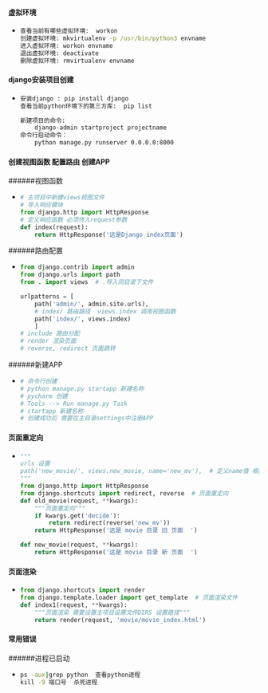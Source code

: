 #### **虚拟环境**

- ```cmd
  查看当前有哪些虚拟环境:  workon
  创建虚拟环境: mkvirtualenv -p /usr/bin/python3 envname
  进入虚拟环境: workon envname
  退出虚拟环境: deactivate
  删除虚拟环境: rmvirtualenv envname
  ```

#### **django安装项目创建**

- ```cmd
  安装django : pip install django
  查看当前python环境下的第三方库:  pip list
  
  新建项目的命令: 
      django-admin startproject projectname
  命令行启动命令：
      python manage.py runserver 0.0.0.0:8000    
  ```

#### **创建视图函数 配置路由 创建APP**
######视图函数
- ```python
  # 主项目中新建views视图文件
  # 导入响应模块
  from django.http import HttpResponse
  # 定义响应函数 必须传入request参数
  def index(request):
      return HttpResponse('这是Django index页面')
  ```
 ######路由配置
- ```python
  from django.contrib import admin
  from django.urls import path
  from . import views  # .导入同目录下文件
  
  urlpatterns = [
      path('admin/', admin.site.urls),
      # index/ 路由路径  views.index 调用视图函数
      path('index/', views.index) 
      ]
  # include 路由分配
  # render 渲染页面
  # reverse, redirect 页面跳转
  ```
######新建APP
- ```python
  # 命令行创建
  # python manage.py startapp 新建名称
  # pycharm 创建
  # Tools --> Run manage.py Task
  # startapp 新建名称
  # 创建成功后 需要在主目录settings中注册APP
  ```

#### **页面重定向**

- ```python
  """
  urls 设置
  path('new_movie/', views.new_movie, name='new_mv'),  # 定义name值 根据name值 重定向
  """
  from django.http import HttpResponse
  from django.shortcuts import redirect, reverse  # 页面重定向
  def old_movie(request, **kwargs):
      """页面重定向"""
      if kwargs.get('decide'):
          return redirect(reverse('new_mv'))
      return HttpResponse('这是 movie 目录 旧 页面  ')
  
  def new_movie(request, **kwargs):
      return HttpResponse('这是 movie 目录 新 页面  ')
  ```

#### **页面渲染**
- ```python
  from django.shortcuts import render
  from django.template.loader import get_template  # 页面渲染文件
  def index1(request, **kwargs):
      """页面渲染 需要设置主项目设置文件DIRS 设置路径"""
      return render(request, 'movie/movie_index.html')
  ```

#### **常用错误**
######进程已启动
- ```cmd
  ps -aux|grep python  查看python进程
  kill -9 端口号  杀死进程
  ```

